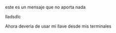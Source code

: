 este es un mensaje que no aporta nada

lladsdlc

Ahora deveria de usar mi llave desde mis terminales
